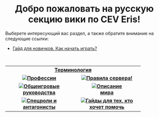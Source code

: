 <h1 align="center"> Добро пожаловать на русскую секцию вики по CEV Eris!</h1>
  
Выберете интересующий вас раздел, а также обратите внимание на следующие ссылки:
<br><ul>
  <li><a href="/contents/ru/g/beginner's_guide_ru.md">Гайд для новичков. Как начать играть?</a></li>
</ul> 
  <br>
  <table width="500" cellspacing="0" cellpadding="5">
  <tr>
    <td colspan=2 align="center"><b><a href="ru/term_ru.md">Терминология </a></b></td>
  </tr>
   <tr> 
     <td width="200" valign="center" align="center"><img src="https://i.imgur.com/ySpQRZO.png"><a href="ru/jobs_ru.md"><b>Профессии</b></a></td><td width="200" valign="center" align="center"><img src="https://i.imgur.com/jT1TdJl.png"><a href="ru/rules_ru.md"><b>Правила сервера!</b></td>
   </tr>
  <tr>
    <td width="200" valign="center" align="center"><img src="https://i.imgur.com/snZB4ko.png"><a href="ru/general_ru.md"><b>Общеигровые руководства</b></a></td><td width="200" valign="center" align="center"><img src="https://i.imgur.com/RtDLLGQ.png"><b><a href="ru/lore_ru.md">Описание <br>мира</a></b></td>
  </tr>
  <tr>
    <td width="200" valign="center" align="center"><img src="https://i.imgur.com/YYXCRnk.png"><a href="ru/antag_ru.md"><b>Спецроли и антагонисты</b></a></td><td width="200" valign="center" align="center"><img src="https://i.imgur.com/Fr2Fq5H.png"><b><a href="ru/volunteers_ru.md">Гайды для тех, кто хочет помочь</a></b></td>
  </tr>
  </table>
